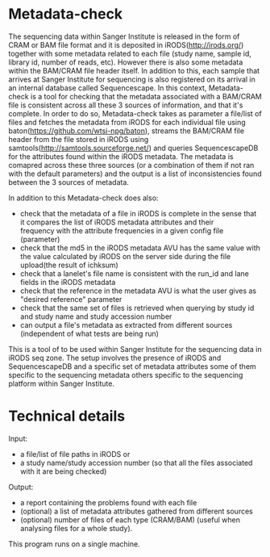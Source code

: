 Metadata-check
==============

The sequencing data within Sanger Institute is released in the form of CRAM or BAM file format and it is deposited in iRODS(http://irods.org/) together with some metadata related to each file (study name, sample id, library id, number of reads, etc). However there is also some metadata within the BAM/CRAM file header itself. In addition to this, each sample that arrives at Sanger Institute for sequencing is also registered on its arrival in an internal database called Sequencescape. In this context, Metadata-check is a tool for checking that the metadata associated with a BAM/CRAM file is consistent across all these 3 sources of information, and that it's complete. In order to do so, Metadata-check takes as parameter a file/list of files and fetches the metadata from iRODS for each individual file using baton(https://github.com/wtsi-npg/baton), streams the BAM/CRAM file header from the file stored in iRODS using samtools(http://samtools.sourceforge.net/) and queries SequencescapeDB for the attributes found within the iRODS metadata. The metadata is comapred across these three sources (or a combination of them if not ran with the default parameters) and the output is a list of inconsistencies found between the 3 sources of metadata.

In addition to this Metadata-check does also:
- check that the metadata of a file in iRODS is complete in the sense that it compares the list of iRODS metadata attributes and their frequency with the attribute frequencies in a given config file (parameter)
- check that the md5 in the iRODS metadata AVU has the same value with the value calculated by iRODS on the server side during the file upload(the result of ichksum)
- check that a lanelet's file name is consistent with the run_id and lane fields in the iRODS metadata
- check that the reference in the metadata AVU is what the user gives as "desired reference" parameter
- check that the same set of files is retrieved when querying by study id and study name and study accession number
- can output a file's metadata as extracted from different sources (independent of what tests are being run)

This is a tool of to be used within Sanger Institute for the sequencing data in iRODS seq zone. The setup involves the presence of iRODS and SequencescapeDB and a specific set of metadata attributes some of them specific to the sequencing metadata others specific to the sequencing platform within Sanger Institute.

Technical details
=================
Input: 
- a file/list of file paths in iRODS or 
- a study name/study accession number (so that all the files associated with it are being checked)

Output:
- a report containing the problems found with each file
- (optional) a list of metadata attributes gathered from different sources
- (optional) number of files of each type (CRAM/BAM) (useful when analysing files for a whole study).

This program runs on a single machine.
